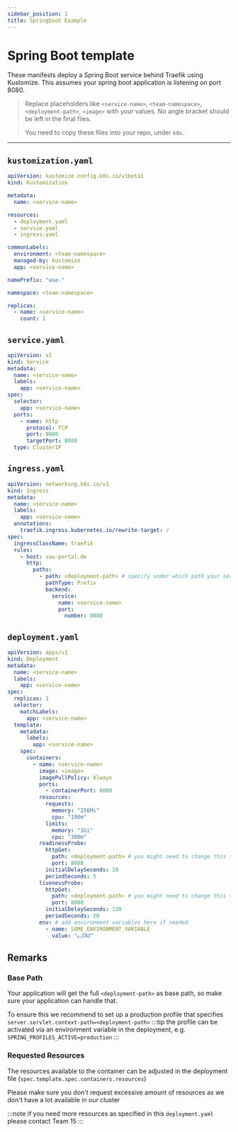 ```yaml
---
sidebar_position: 1
title: Springboot Example
---
```


# Spring Boot template

These manifests deploy a Spring Boot service behind Traefik using Kustomize. This assumes your spring boot application is listening on port 8080.

> Replace placeholders like `<service-name>`, `<team-namespace>`, `<deployment-path>`, `<image>` with your values. No angle bracket should be left in the final files.

> You need to copy these files into your repo, under `k8s`.

---

## `kustomization.yaml`

```yaml title="kustomization.yaml"
apiVersion: kustomize.config.k8s.io/v1beta1
kind: Kustomization

metadata:
  name: <service-name>

resources:
  - deployment.yaml
  - service.yaml
  - ingress.yaml

commonLabels:
  environment: <team-namespace>
  managed-by: kustomize
  app: <service-name>

namePrefix: "ase-"

namespace: <team-namespace>

replicas:
  - name: <service-name>
    count: 1
```

## `service.yaml`

```yaml title="service.yaml"
apiVersion: v1
kind: Service
metadata:
  name: <service-name>
  labels:
    app: <service-name>
spec:
  selector:
    app: <service-name>
  ports:
    - name: http
      protocol: TCP
      port: 8080
      targetPort: 8080
  type: ClusterIP
```

## `ingress.yaml`

```yaml title="ingress.yaml"
apiVersion: networking.k8s.io/v1
kind: Ingress
metadata:
  name: <service-name>
  labels:
    app: <service-name>
  annotations:
    traefik.ingress.kubernetes.io/rewrite-target: /
spec:
  ingressClassName: traefik
  rules:
    - host: sau-portal.de
      http:
        paths:
          - path: <deployment-path> # specify under which path your service should be reachable
            pathType: Prefix
            backend:
              service:
                name: <service-name>
                port:
                  number: 8080
```

## `deployment.yaml`

```yaml title="deployment.yaml"
apiVersion: apps/v1
kind: Deployment
metadata:
  name: <service-name>
  labels:
    app: <service-name>
spec:
  replicas: 1
  selector:
    matchLabels:
      app: <service-name>
  template:
    metadata:
      labels:
        app: <service-name>
    spec:
      containers:
        - name: <service-name>
          image: <image>
          imagePullPolicy: Always
          ports:
            - containerPort: 8080
          resources:
            requests:
              memory: "256Mi"
              cpu: "100m"
            limits:
              memory: "1Gi"
              cpu: "300m"
          readinessProbe:
            httpGet:
              path: <deployment-path> # you might need to change this to a health endpoint of your application
              port: 8080
            initialDelaySeconds: 10
            periodSeconds: 5
          livenessProbe:
            httpGet:
              path: <deployment-path> # you might need to change this to a health endpoint of your application
              port: 8080
            initialDelaySeconds: 120
            periodSeconds: 20
          env: # add environment variables here if needed
            - name: SOME_ENVIRONMENT_VARIABLE
              value: "ᓚᘏᗢ"
```

## Remarks

### Base Path

Your application will get the full `<deployment-path>` as base path, so make sure your application can handle that.

To ensure this we recommend to set up a production profile that specifies `server.servlet.context-path=<deployment-path>`
:::tip
the profile can be activated via an environment variable in the deployment, e.g. `SPRING_PROFILES_ACTIVE=production`
:::

### Requested Resources

The resources available to the container can be adjusted in the deployment file (`spec.template.spec.containers.resources`)

Please make sure you don't request excessive amount of resources as we don't have a lot available in our cluster

:::note
if you need more resources as specified in this `deployment.yaml` please contact Team 15
:::

